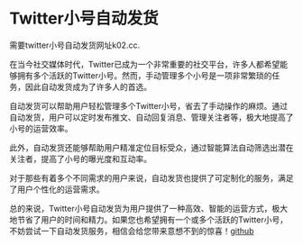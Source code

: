 # Twitter小号自动发货

需要twitter小号自动发货网址k02.cc.

在当今社交媒体时代，Twitter已成为一个非常重要的社交平台，许多人都希望能够拥有多个活跃的Twitter小号。然而，手动管理多个小号是一项非常繁琐的任务，因此自动发货成为了许多人的首选。

自动发货可以帮助用户轻松管理多个Twitter小号，省去了手动操作的麻烦。通过自动发货，用户可以定时发布推文、自动回复消息、管理关注者等，极大地提高了小号的运营效率。

此外，自动发货还能够帮助用户精准定位目标受众，通过智能算法自动筛选出潜在关注者，提高了小号的曝光度和互动率。

对于那些有着多个不同需求的用户来说，自动发货也提供了可定制化的服务，满足了用户个性化的运营需求。

总的来说，Twitter小号自动发货为用户提供了一种高效、智能的运营方式，极大地节省了用户的时间和精力。如果您也希望拥有一个或多个活跃的Twitter小号，不妨尝试一下自动发货服务，相信会给您带来意想不到的惊喜！[github](https://github.com)